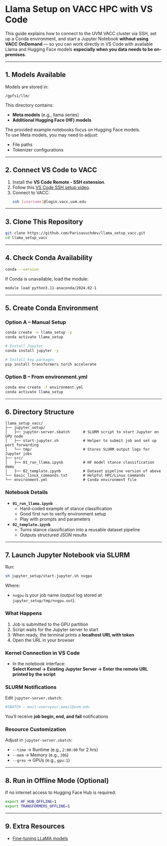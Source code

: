 # Llama Setup on VACC HPC with VS Code

This guide explains how to connect to the UVM VACC cluster via SSH, set up a Conda environment, and start a Jupyter Notebook **without using VACC OnDemand** — so you can work directly in VS Code with available Llama and Hugging Face models **especially when you data needs to be on-premises**.

---

## 1. Models Available

Models are stored in:
```
/gpfs1/llm/
```
This directory contains:
- **Meta models** (e.g., llama series)
- **Additional Hugging Face (HF) models**

The provided example notebooks focus on Hugging Face models.  
To use Meta models, you may need to adjust:
- File paths
- Tokenizer configurations

---

## 2. Connect VS Code to VACC

1. Install the **VS Code Remote - SSH extension**.
2. Follow this [VS Code SSH setup video](https://www.youtube.com/watch?v=HZxuuWlJ7_s&t=210s).
3. Connect to VACC:
   ```bash
   ssh [username]@login.vacc.uvm.edu
   ```

---

## 3. Clone This Repository
```bash
git clone https://github.com/Parisasuchdev/llama_setup_vacc.git
cd llama_setup_vacc
```

---

## 4. Check Conda Availability
```bash
conda --version
```
If Conda is unavailable, load the module:
```bash
module load python3.11-anaconda/2024.02-1
```

---

## 5. Create Conda Environment

### Option A – Manual Setup
```bash
conda create -n llama_setup -y
conda activate llama_setup

# Install Jupyter
conda install jupyter -y

# Install key packages
pip install transformers torch accelerate
```

### Option B – From environment.yml
```bash
conda env create -f environment.yml
conda activate llama_setup
```

---

## 6. Directory Structure

```
llama_setup_vacc/
├── jupyter_setup/
│   ├── jupyter-server.sbatch      # SLURM script to start Jupyter on GPU node
│   ├── start-jupyter.sh           # Helper to submit job and set up port forwarding
│   └── tmp/                       # Stores SLURM output logs for Jupyter jobs
├── src/
│   ├── 01_run_llama.ipynb         # HF model stance classification demo
│   ├── 02_template.ipynb          # Dataset pipeline version of above
└── basic_linux_commands.txt       # Helpful HPC/Linux commands
└── environment.yml                # Conda environment file
```

### Notebook Details
- **`01_run_llama.ipynb`**
  - Hard-coded example of stance classification
  - Good first run to verify environment setup
  - Play with prompts and parameters
- **`02_template.ipynb`**
  - Turns stance classification into a reusable dataset pipeline
  - Outputs structured JSON results

---

## 7. Launch Jupyter Notebook via SLURM

Run:
```bash
sh jupyter_setup/start-jupyter.sh nvgpu
```
Where:
- `nvgpu` is your job name (output log stored at `jupyter_setup/tmp/nvgpu.out`).

### What Happens
1. Job is submitted to the GPU partition
2. Script waits for the Jupyter server to start
3. When ready, the terminal prints a **localhost URL with token**
4. Open the URL in your browser

### Kernel Connection in VS Code
- In the notebook interface:  
  **Select Kernel → Existing Jupyter Server → Enter the remote URL printed by the script**

### SLURM Notifications
Edit `jupyter-server.sbatch`:
```bash
#SBATCH --mail-user=your.email@uvm.edu
```
You’ll receive **job begin, end, and fail** notifications

### Resource Customization
Adjust in `jupyter-server.sbatch`:
- `--time` → Runtime (e.g., `2:00:00` for 2 hrs)
- `--mem` → Memory (e.g., `20G`)
- `--gres` → GPUs (e.g., `gpu:1`)

---

## 8. Run in Offline Mode (Optional)

If no internet access to Hugging Face Hub is required:
```bash
export HF_HUB_OFFLINE=1
export TRANSFORMERS_OFFLINE=1
```

---

## 9. Extra Resources
- [Fine-tuning LLaMA models](https://huggingface.co/blog/ImranzamanML/fine-tuning-1b-llama-32-a-comprehensive-article)

